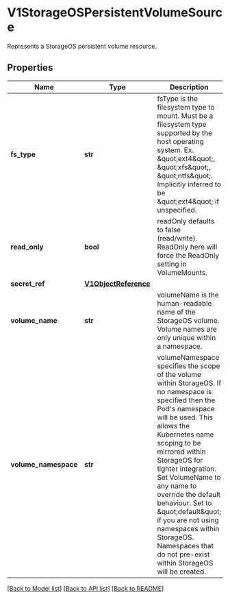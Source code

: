 # V1StorageOSPersistentVolumeSource

Represents a StorageOS persistent volume resource.
## Properties
Name | Type | Description | Notes
------------ | ------------- | ------------- | -------------
**fs_type** | **str** | fsType is the filesystem type to mount. Must be a filesystem type supported by the host operating system. Ex. \&quot;ext4\&quot;, \&quot;xfs\&quot;, \&quot;ntfs\&quot;. Implicitly inferred to be \&quot;ext4\&quot; if unspecified. | [optional] 
**read_only** | **bool** | readOnly defaults to false (read/write). ReadOnly here will force the ReadOnly setting in VolumeMounts. | [optional] 
**secret_ref** | [**V1ObjectReference**](V1ObjectReference.md) |  | [optional] 
**volume_name** | **str** | volumeName is the human-readable name of the StorageOS volume.  Volume names are only unique within a namespace. | [optional] 
**volume_namespace** | **str** | volumeNamespace specifies the scope of the volume within StorageOS.  If no namespace is specified then the Pod&#39;s namespace will be used.  This allows the Kubernetes name scoping to be mirrored within StorageOS for tighter integration. Set VolumeName to any name to override the default behaviour. Set to \&quot;default\&quot; if you are not using namespaces within StorageOS. Namespaces that do not pre-exist within StorageOS will be created. | [optional] 

[[Back to Model list]](../README.md#documentation-for-models) [[Back to API list]](../README.md#documentation-for-api-endpoints) [[Back to README]](../README.md)



